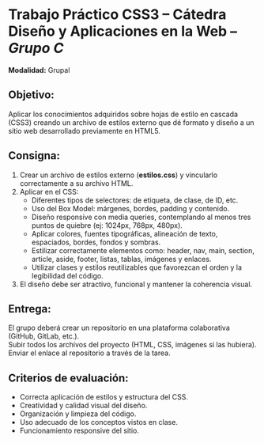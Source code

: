 # Trabajo Práctico CSS3 – Cátedra Diseño y Aplicaciones en la Web – *Grupo C*

**Modalidad:** Grupal

## Objetivo:
Aplicar los conocimientos adquiridos sobre hojas de estilo en cascada (CSS3) creando un archivo de estilos externo que dé formato y diseño a un sitio web desarrollado previamente en HTML5.

## Consigna:
1. Crear un archivo de estilos externo (**estilos.css**) y vincularlo correctamente a su archivo HTML.
2. Aplicar en el CSS:
   - Diferentes tipos de selectores: de etiqueta, de clase, de ID, etc.
   - Uso del Box Model: márgenes, bordes, padding y contenido.
   - Diseño responsive con media queries, contemplando al menos tres puntos de quiebre (ej: 1024px, 768px, 480px).
   - Aplicar colores, fuentes tipográficas, alineación de texto, espaciados, bordes, fondos y sombras.
   - Estilizar correctamente elementos como: header, nav, main, section, article, aside, footer, listas, tablas, imágenes y enlaces.
   - Utilizar clases y estilos reutilizables que favorezcan el orden y la legibilidad del código.
3. El diseño debe ser atractivo, funcional y mantener la coherencia visual.

## Entrega:
El grupo deberá crear un repositorio en una plataforma colaborativa (GitHub, GitLab, etc.).  
Subir todos los archivos del proyecto (HTML, CSS, imágenes si las hubiera).  
Enviar el enlace al repositorio a través de la tarea.

## Criterios de evaluación:
- Correcta aplicación de estilos y estructura del CSS.
- Creatividad y calidad visual del diseño.
- Organización y limpieza del código.
- Uso adecuado de los conceptos vistos en clase.
- Funcionamiento responsive del sitio.
